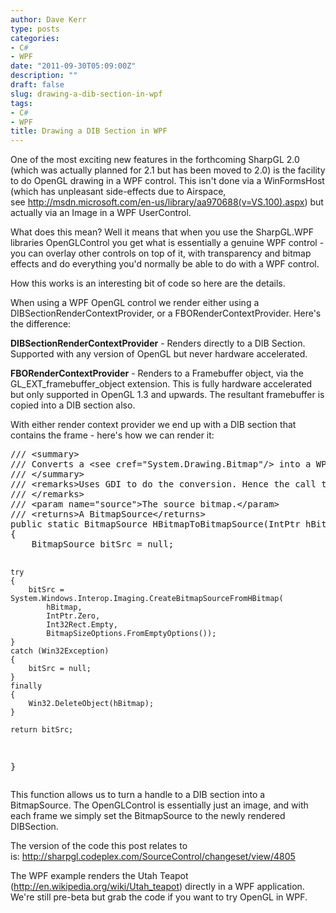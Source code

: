 ```yaml
---
author: Dave Kerr
type: posts
categories:
- C#
- WPF
date: "2011-09-30T05:09:00Z"
description: ""
draft: false
slug: drawing-a-dib-section-in-wpf
tags:
- C#
- WPF
title: Drawing a DIB Section in WPF
---
```



<p>One of the most exciting new features in the forthcoming SharpGL 2.0 (which was actually planned for 2.1 but has been moved to 2.0) is the facility to do OpenGL drawing in a WPF control. This isn't done via a WinFormsHost (which has unpleasant side-effects due to Airspace, see&nbsp;<a href="http://msdn.microsoft.com/en-us/library/aa970688(v=VS.100).aspx">http://msdn.microsoft.com/en-us/library/aa970688(v=VS.100).aspx</a>) but actually via an Image in a WPF UserControl.</p>
<p>What does this mean? Well it means that when you use the SharpGL.WPF libraries OpenGLControl you get what is essentially a genuine WPF control - you can overlay other controls on top of it, with transparency and bitmap effects and do everything you'd normally be able to do with a WPF control.</p>
<p>How this works is an interesting bit of code so here are the details.</p>
<p>When using a WPF OpenGL control we render either using a DIBSectionRenderContextProvider, or a FBORenderContextProvider. Here's the difference:</p>
<p><strong>DIBSectionRenderContextProvider</strong>&nbsp;- Renders directly to a DIB Section. Supported with any version of OpenGL but never hardware accelerated.</p>
<p><strong>FBORenderContextProvider</strong>&nbsp;- Renders to a Framebuffer object, via the GL_EXT_framebuffer_object extension. This is fully hardware accelerated but only supported in OpenGL 1.3 and upwards. The resultant framebuffer is copied into a DIB section also.</p>
<p>With either render context provider we end up with a DIB section that contains the frame - here's how we can render it:</p>
<pre class="brush: c-sharp;">/// &lt;summary&gt;
/// Converts a &lt;see cref="System.Drawing.Bitmap"/&gt; into a WPF &lt;see cref="BitmapSource"/&gt;.
/// &lt;/summary&gt;
/// &lt;remarks&gt;Uses GDI to do the conversion. Hence the call to the marshalled DeleteObject.
/// &lt;/remarks&gt;
/// &lt;param name="source"&gt;The source bitmap.&lt;/param&gt;
/// &lt;returns&gt;A BitmapSource&lt;/returns&gt;
public static BitmapSource HBitmapToBitmapSource(IntPtr hBitmap)
{
    BitmapSource bitSrc = null;
    
    try
    {
        bitSrc = System.Windows.Interop.Imaging.CreateBitmapSourceFromHBitmap(
            hBitmap,
            IntPtr.Zero,
            Int32Rect.Empty,
            BitmapSizeOptions.FromEmptyOptions());
    }
    catch (Win32Exception)
    {
        bitSrc = null;
    }
    finally
    {
        Win32.DeleteObject(hBitmap);
    }

    return bitSrc;
}</pre>
<p>This function allows us to turn a handle to a DIB section into a BitmapSource. The OpenGLControl is essentially just an image, and with each frame we simply set the BitmapSource to the newly rendered DIBSection.</p>
<p>The version of the code this post relates to is:&nbsp;<a href="http://sharpgl.codeplex.com/SourceControl/changeset/view/4805">http://sharpgl.codeplex.com/SourceControl/changeset/view/4805</a></p>
<p>The WPF example renders the Utah Teapot (<a href="http://en.wikipedia.org/wiki/Utah_teapot">http://en.wikipedia.org/wiki/Utah_teapot</a>) directly in a WPF application. We're still pre-beta but grab the code if you want to try OpenGL in WPF.</p>


